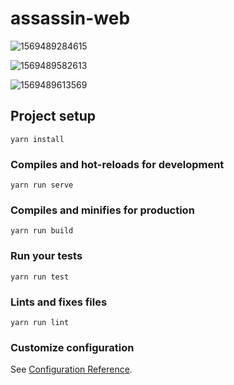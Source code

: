 # assassin-web

![1569489284615](https://user-images.githubusercontent.com/14334411/65675740-3e2c3b80-e081-11e9-833e-a0609a46ca04.jpg)

![1569489582613](https://user-images.githubusercontent.com/14334411/65676169-ff4ab580-e081-11e9-97ac-1249214bf0ed.jpg)

![1569489613569](https://user-images.githubusercontent.com/14334411/65676192-0c67a480-e082-11e9-9b81-ac015fe022b9.jpg)

## Project setup

```
yarn install
```

### Compiles and hot-reloads for development

```
yarn run serve
```

### Compiles and minifies for production

```
yarn run build
```

### Run your tests

```
yarn run test
```

### Lints and fixes files

```
yarn run lint
```

### Customize configuration

See [Configuration Reference](https://cli.vuejs.org/config/).
